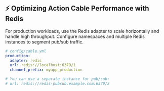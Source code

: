 ## ⚡ Optimizing Action Cable Performance with Redis

For production workloads, use the Redis adapter to scale horizontally and handle high throughput. Configure namespaces and multiple Redis instances to segment pub/sub traffic.

```yaml
# config/cable.yml
production:
  adapter: redis
  url: redis://localhost:6379/1
  channel_prefix: myapp_production

# You can use a separate instance for pub/sub:
# url: redis://redis-pubsub.example.com:6379/2
```